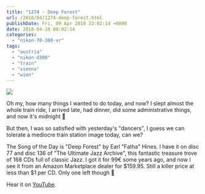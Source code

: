 ```yaml
---
title: "1274 - Deep Forest"
url: /2010/04/1274-deep-forest.html
publishDate: Fri, 09 Apr 2010 22:02:14 +0000
date: 2010-04-10 00:02:14
categories: 
  - "nikon-70-300-vr"
tags: 
  - "austria"
  - "nikon-d300"
  - "train"
  - "vienna"
  - "wien"
---
```

<a target="_blank" href="https://d25zfm9zpd7gm5.cloudfront.net/1200x1200/2010/20100409_161912_ps.jpg"><img src="https://d25zfm9zpd7gm5.cloudfront.net/0600x0600/2010/20100409_161912_ps.jpg" /></a>

Oh my, how many things I wanted to do today, and now? I slept almost the whole train ride, I arrived late, had dinner, did some administrative things, and now it's midnight 🙂

 But then, I was so satisfied with yesterday's "dancers", I guess we can tolerate a mediocre train station image today, can we?

The Song of the Day is "Deep Forest" by Earl "Fatha" Hines. I have it on disc 77 and disc 136 of "The Ultimate Jazz Archive", this fantastic treasure trove of 168 CDs full of classic Jazz. I got it for 99€ some years ago, and now I see it from an Amazon Marketplace dealer for $159.95. Still a killer price at less than $1 per CD. Only one left though 🙂

Hear it on <a target="_blank" href="http://www.youtube.com/watch?v=r0XWK7dyRr0">YouTube</a>.
